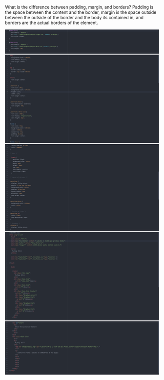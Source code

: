 What is the difference between padding, margin, and borders?
Padding is the space between the content and the border, margin is the space outside between the outside of the border and the body its contained in, and borders are the actual borders of the element.

![Assignment 12 Screenshot 01](./images/assign12screen1.png)
![Assignment 12 Screenshot 02](./images/assign12screen2.png)
![Assignment 12 Screenshot 03](./images/assign12screen3.png)
![Assignment 12 Screenshot 04](./images/assign12screen4.png)
![Assignment 12 Screenshot 05](./images/assign12screen5.png)
